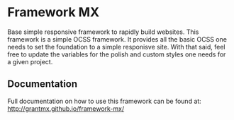 Framework MX
============
Base simple responsive framework to rapidly build websites.  This framework is a simple OCSS framework.  It provides all the basic OCSS one needs to set the foundation to a simple responisve site. With that said, feel free to update the variables for the polish and custom styles one needs for a given project.

## Documentation
Full documentation on how to use this framework can be found at: http://grantmx.github.io/framework-mx/
